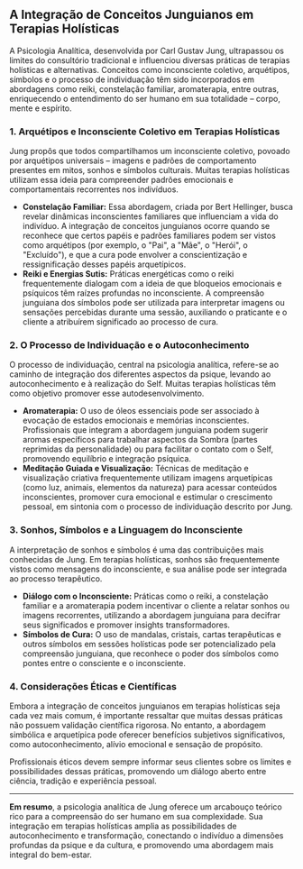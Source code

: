 
## A Integração de Conceitos Junguianos em Terapias Holísticas

A Psicologia Analítica, desenvolvida por Carl Gustav Jung, ultrapassou os limites do consultório tradicional e influenciou diversas práticas de terapias holísticas e alternativas. Conceitos como inconsciente coletivo, arquétipos, símbolos e o processo de individuação têm sido incorporados em abordagens como reiki, constelação familiar, aromaterapia, entre outras, enriquecendo o entendimento do ser humano em sua totalidade – corpo, mente e espírito.

### 1. Arquétipos e Inconsciente Coletivo em Terapias Holísticas

Jung propôs que todos compartilhamos um inconsciente coletivo, povoado por arquétipos universais – imagens e padrões de comportamento presentes em mitos, sonhos e símbolos culturais. Muitas terapias holísticas utilizam essa ideia para compreender padrões emocionais e comportamentais recorrentes nos indivíduos.

- **Constelação Familiar:** Essa abordagem, criada por Bert Hellinger, busca revelar dinâmicas inconscientes familiares que influenciam a vida do indivíduo. A integração de conceitos junguianos ocorre quando se reconhece que certos papéis e padrões familiares podem ser vistos como arquétipos (por exemplo, o "Pai", a "Mãe", o "Herói", o "Excluído"), e que a cura pode envolver a conscientização e ressignificação desses papéis arquetípicos.
- **Reiki e Energias Sutis:** Práticas energéticas como o reiki frequentemente dialogam com a ideia de que bloqueios emocionais e psíquicos têm raízes profundas no inconsciente. A compreensão junguiana dos símbolos pode ser utilizada para interpretar imagens ou sensações percebidas durante uma sessão, auxiliando o praticante e o cliente a atribuírem significado ao processo de cura.

### 2. O Processo de Individuação e o Autoconhecimento

O processo de individuação, central na psicologia analítica, refere-se ao caminho de integração dos diferentes aspectos da psique, levando ao autoconhecimento e à realização do Self. Muitas terapias holísticas têm como objetivo promover esse autodesenvolvimento.

- **Aromaterapia:** O uso de óleos essenciais pode ser associado à evocação de estados emocionais e memórias inconscientes. Profissionais que integram a abordagem junguiana podem sugerir aromas específicos para trabalhar aspectos da Sombra (partes reprimidas da personalidade) ou para facilitar o contato com o Self, promovendo equilíbrio e integração psíquica.
- **Meditação Guiada e Visualização:** Técnicas de meditação e visualização criativa frequentemente utilizam imagens arquetípicas (como luz, animais, elementos da natureza) para acessar conteúdos inconscientes, promover cura emocional e estimular o crescimento pessoal, em sintonia com o processo de individuação descrito por Jung.

### 3. Sonhos, Símbolos e a Linguagem do Inconsciente

A interpretação de sonhos e símbolos é uma das contribuições mais conhecidas de Jung. Em terapias holísticas, sonhos são frequentemente vistos como mensagens do inconsciente, e sua análise pode ser integrada ao processo terapêutico.

- **Diálogo com o Inconsciente:** Práticas como o reiki, a constelação familiar e a aromaterapia podem incentivar o cliente a relatar sonhos ou imagens recorrentes, utilizando a abordagem junguiana para decifrar seus significados e promover insights transformadores.
- **Símbolos de Cura:** O uso de mandalas, cristais, cartas terapêuticas e outros símbolos em sessões holísticas pode ser potencializado pela compreensão junguiana, que reconhece o poder dos símbolos como pontes entre o consciente e o inconsciente.

### 4. Considerações Éticas e Científicas

Embora a integração de conceitos junguianos em terapias holísticas seja cada vez mais comum, é importante ressaltar que muitas dessas práticas não possuem validação científica rigorosa. No entanto, a abordagem simbólica e arquetípica pode oferecer benefícios subjetivos significativos, como autoconhecimento, alívio emocional e sensação de propósito.

Profissionais éticos devem sempre informar seus clientes sobre os limites e possibilidades dessas práticas, promovendo um diálogo aberto entre ciência, tradição e experiência pessoal.

---

**Em resumo**, a psicologia analítica de Jung oferece um arcabouço teórico rico para a compreensão do ser humano em sua complexidade. Sua integração em terapias holísticas amplia as possibilidades de autoconhecimento e transformação, conectando o indivíduo a dimensões profundas da psique e da cultura, e promovendo uma abordagem mais integral do bem-estar.
```
